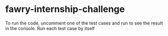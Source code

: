 # fawry-internship-challenge
To run the code, uncomment one of the test cases and run to see the result in the console.
Run each test case by itself
